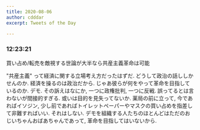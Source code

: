 ```yaml
---
title: 2020-08-06
author: cdddar
excerpt: Tweets of the Day

---
```


### 12:23:21

買い占め/転売を敵視する世論が大半なら共産主義革命は可能

"共産主義" って経済に関する立場考え方だったはずだ.
どうして政治の話ししかせんのか.
経済を操るのは政治だから.
じゃあ彼らが何をやって革命を目指しているのか.
デモ.
その訴えはなにか, 一つに政権批判, 一つに反戦.
誤ってるとは言わないが間接的すぎる.
或いは目的を見失ってないか.
薬局の前に立って, 今であればイソジン, 少し前であればトイレットペーパーやマスクの買い占めを指差して非難すればいい.
それはしない.
デモを組織する人たちのほとんどはただのおじいちゃんおばあちゃんであって, 革命を目指してはいないから.

